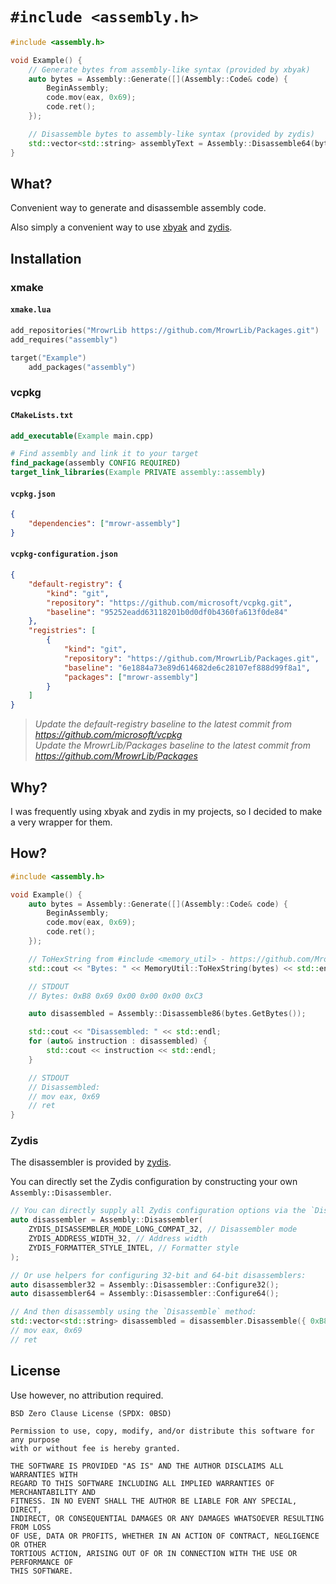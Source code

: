 # `#include <assembly.h>`

```cpp
#include <assembly.h>

void Example() {
    // Generate bytes from assembly-like syntax (provided by xbyak)
    auto bytes = Assembly::Generate([](Assembly::Code& code) {
        BeginAssembly;
        code.mov(eax, 0x69);
        code.ret();
    });

    // Disassemble bytes to assembly-like syntax (provided by zydis)
    std::vector<std::string> assemblyText = Assembly::Disassemble64(bytes);
}
```

## What?

Convenient way to generate and disassemble assembly code.

Also simply a convenient way to use [xbyak](https://github.com/herumi/xbyak) and [zydis](https://github.com/zyantific/zydis).

## Installation

### xmake

#### `xmake.lua`

```lua
add_repositories("MrowrLib https://github.com/MrowrLib/Packages.git")
add_requires("assembly")

target("Example")
    add_packages("assembly")
```

### vcpkg

#### `CMakeLists.txt`

```cmake
add_executable(Example main.cpp)

# Find assembly and link it to your target
find_package(assembly CONFIG REQUIRED)
target_link_libraries(Example PRIVATE assembly::assembly)
```

#### `vcpkg.json`

```json
{
    "dependencies": ["mrowr-assembly"]
}
```

#### `vcpkg-configuration.json`

```json
{
    "default-registry": {
        "kind": "git",
        "repository": "https://github.com/microsoft/vcpkg.git",
        "baseline": "95252eadd63118201b0d0df0b4360fa613f0de84"
    },
    "registries": [
        {
            "kind": "git",
            "repository": "https://github.com/MrowrLib/Packages.git",
            "baseline": "6e1884a73e89d614682de6c28107ef888d99f8a1",
            "packages": ["mrowr-assembly"]
        }
    ]
}
```

> _Update the default-registry baseline to the latest commit from https://github.com/microsoft/vcpkg_  
> _Update the MrowrLib/Packages baseline to the latest commit from https://github.com/MrowrLib/Packages_  

## Why?

I was frequently using xbyak and zydis in my projects, so I decided to make a very wrapper for them.

## How?

```cpp
#include <assembly.h>

void Example() {
    auto bytes = Assembly::Generate([](Assembly::Code& code) {
        BeginAssembly;
        code.mov(eax, 0x69);
        code.ret();
    });

    // ToHexString from #include <memory_util> - https://github.com/MrowrLib/memory_util.cpp
    std::cout << "Bytes: " << MemoryUtil::ToHexString(bytes) << std::endl;

    // STDOUT
    // Bytes: 0xB8 0x69 0x00 0x00 0x00 0xC3

    auto disassembled = Assembly::Disassemble86(bytes.GetBytes());

    std::cout << "Disassembled: " << std::endl;
    for (auto& instruction : disassembled) {
        std::cout << instruction << std::endl;
    }

    // STDOUT
    // Disassembled:
    // mov eax, 0x69
    // ret
}
```

### Zydis

The disassembler is provided by [zydis](https://github.com/zyantific/zydis).

You can directly set the Zydis configuration by constructing your own `Assembly::Disassembler`.

```cpp
// You can directly supply all Zydis configuration options via the `Disassembler` constructor or the `Disassembler::Configure` method:
auto disassembler = Assembly::Disassembler(
    ZYDIS_DISASSEMBLER_MODE_LONG_COMPAT_32, // Disassembler mode
    ZYDIS_ADDRESS_WIDTH_32, // Address width
    ZYDIS_FORMATTER_STYLE_INTEL, // Formatter style
);

// Or use helpers for configuring 32-bit and 64-bit disassemblers:
auto disassembler32 = Assembly::Disassembler::Configure32();
auto disassembler64 = Assembly::Disassembler::Configure64();

// And then disassembly using the `Disassemble` method:
std::vector<std::string> disassembled = disassembler.Disassemble({ 0xB8, 0x69, 0x00, 0x00, 0x00, 0xC3 });
// mov eax, 0x69
// ret
```

## License

Use however, no attribution required.

```
BSD Zero Clause License (SPDX: 0BSD)

Permission to use, copy, modify, and/or distribute this software for any purpose
with or without fee is hereby granted.

THE SOFTWARE IS PROVIDED "AS IS" AND THE AUTHOR DISCLAIMS ALL WARRANTIES WITH
REGARD TO THIS SOFTWARE INCLUDING ALL IMPLIED WARRANTIES OF MERCHANTABILITY AND
FITNESS. IN NO EVENT SHALL THE AUTHOR BE LIABLE FOR ANY SPECIAL, DIRECT,
INDIRECT, OR CONSEQUENTIAL DAMAGES OR ANY DAMAGES WHATSOEVER RESULTING FROM LOSS
OF USE, DATA OR PROFITS, WHETHER IN AN ACTION OF CONTRACT, NEGLIGENCE OR OTHER
TORTIOUS ACTION, ARISING OUT OF OR IN CONNECTION WITH THE USE OR PERFORMANCE OF
THIS SOFTWARE.
```
